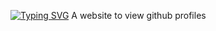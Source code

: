[![Typing SVG](https://readme-typing-svg.demolab.com?font=Fira+Code&size=30&pause=1000&width=435&lines=Sidejourney)](https://)
A website to view github profiles
